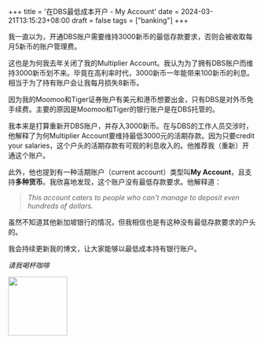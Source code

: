+++
title = '在DBS最低成本开户 - My Account'
date = 2024-03-21T13:15:23+08:00
draft = false
tags = ["banking"]
+++

我一直以为，开通DBS账户需要维持3000新币的最低存款要求，否则会被收取每月5新币的账户管理费。

这也是为何我去年关闭了我的Multiplier Account。我认为为了拥有DBS账户而维持3000新币划不来。毕竟在高利率时代，3000新币一年能带来100新币的利息。相当于为了持有账户会让我每月损失8新币。

因为我的Moomoo和Tiger证券账户有美元和港币想要出金，只有DBS是对外币免手续费。主要的原因是Moomoo和Tiger的银行账户是在DBS托管的。

我本来是打算重新开DBS账户，并存入3000新币。在与DBS的工作人员交涉时，他解释了为何Multiplier Account要维持最低3000元的活期存款。因为只要credit your salaries，这个户头的活期存款有可观的利息收入的。他推荐我（重新）开通这个账户。

此外，他也提到有一种活期账户（current account）类型叫**My Account**，且支持**多种货币**。我欣喜地发现，这个账户没有最低存款要求。他解释道：

> _This account caters to people who can't manage to deposit even hundreds of dollars._

虽然不知道其他新加坡银行的情况，但我相信也是有这种没有最低存款要求的户头的。

我会持续更新我的博文，让大家能够以最低成本持有银行账户。

_请我喝杯咖啡_

[<img src="https://tinyurl.com/57dkxa4f" width="120"/>](https://www.buymeacoffee.com/danielsun)
